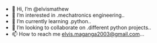 - 👋 Hi, I’m @elvismathew
- 👀 I’m interested in .mechatronics engineering..
- 🌱 I’m currently learning .python..
- 💞️ I’m looking to collaborate on .different python projects..
- 📫 How to reach me elvis.maganga2003@gmail.com...

<!---
elvismathew/elvismathew is a ✨ special ✨ repository because its `README.md` (this file) appears on your GitHub profile.
You can click the Preview link to take a look at your changes.
--->
